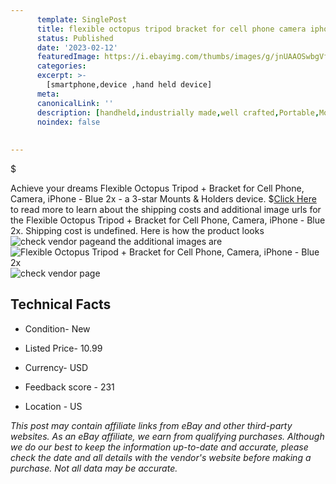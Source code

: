 ```yaml
---
      template: SinglePost
      title: flexible octopus tripod bracket for cell phone camera iphone blue 2x
      status: Published
      date: '2023-02-12'
      featuredImage: https://i.ebayimg.com/thumbs/images/g/jnUAAOSwbgVfxrf2/s-l225.jpg
      categories: 
      excerpt: >-
        [smartphone,device ,hand held device]
      meta:
      canonicalLink: ''
      description: [handheld,industrially made,well crafted,Portable,Mobile,Compact,Convenient,Lightweight,Maneuverable,Man-portable,Miniature,Carriable,Hand-held,Light,Holdable,Transportable,Mobile device,Pocket-sized,On-the-go,Wireless,Cordless,Compact size,Convenient size, smartphone,device ,hand held device]
      noindex: false
      
        
---
```

$

Achieve your dreams Flexible Octopus Tripod + Bracket for Cell Phone, Camera, iPhone - Blue 2x - a 3-star Mounts & Holders device.
$[Click Here](https://www.ebay.com/itm/124467372576?hash=item1cfad56220%3Ag%3AjnUAAOSwbgVfxrf2&mkevt=1&mkcid=1&mkrid=711-53200-19255-0&campid=%253CePNCampaignId%253E&customid=%253CreferenceId%253E&toolid=10049) to read more to learn about the shipping costs and additional image urls for the Flexible Octopus Tripod + Bracket for Cell Phone, Camera, iPhone - Blue 2x. Shipping cost is undefined. Here is how the product looks ![check vendor page](https://i.ebayimg.com/thumbs/images/g/jnUAAOSwbgVfxrf2/s-l225.jpg)and the additional images are![Flexible Octopus Tripod + Bracket for Cell Phone, Camera, iPhone - Blue 2x](https://i.ebayimg.com/images/g/jnUAAOSwbgVfxrf2/s-l960.jpg)![check vendor page](https://origin-galleryplus.ebayimg.com/ws/web/124467372576_2_0_1/225x225.jpg,https://origin-galleryplus.ebayimg.com/ws/web/124467372576_3_0_1/225x225.jpg,https://origin-galleryplus.ebayimg.com/ws/web/124467372576_4_0_1/225x225.jpg,https://origin-galleryplus.ebayimg.com/ws/web/124467372576_5_0_1/225x225.jpg,https://origin-galleryplus.ebayimg.com/ws/web/124467372576_6_0_1/225x225.jpg,https://origin-galleryplus.ebayimg.com/ws/web/124467372576_7_0_1/225x225.jpg,https://origin-galleryplus.ebayimg.com/ws/web/124467372576_8_0_1/225x225.jpg)



 ## Technical Facts 



     
      

 - Condition- New 


      

 - Listed Price- 10.99 


      

 - Currency- USD 


      

 - Feedback score - 231 


      

 - Location - US 


      
      

 *_This post may contain affiliate links from eBay and other third-party websites. As an eBay affiliate, we earn from qualifying purchases. Although we do our best to keep the information up-to-date and accurate, please check the date and all details with the vendor's website before making a purchase. Not all data may be accurate._*






